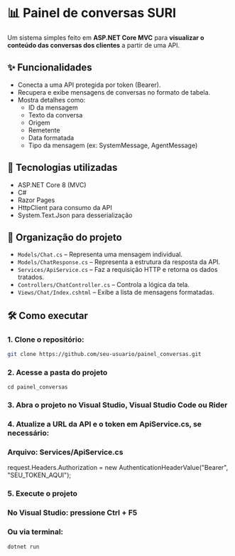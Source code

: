 # 📊 Painel de conversas SURI

Um sistema simples feito em **ASP.NET Core MVC** para **visualizar o conteúdo das conversas dos clientes** a partir de uma API.

## ✨ Funcionalidades

- Conecta a uma API protegida por token (Bearer).
- Recupera e exibe mensagens de conversas no formato de tabela.
- Mostra detalhes como:
  - ID da mensagem
  - Texto da conversa
  - Origem 
  - Remetente
  - Data formatada
  - Tipo da mensagem (ex: SystemMessage, AgentMessage)

## 🧰 Tecnologias utilizadas

- ASP.NET Core 8 (MVC)
- C#
- Razor Pages
- HttpClient para consumo da API
- System.Text.Json para desserialização

## 📁 Organização do projeto

- `Models/Chat.cs` – Representa uma mensagem individual.
- `Models/ChatResponse.cs` – Representa a estrutura da resposta da API.
- `Services/ApiService.cs` – Faz a requisição HTTP e retorna os dados tratados.
- `Controllers/ChatController.cs` – Controla a lógica da tela.
- `Views/Chat/Index.cshtml` – Exibe a lista de mensagens formatadas.

## 🛠 Como executar

### 1. Clone o repositório:

```bash
git clone https://github.com/seu-usuario/painel_conversas.git
```
### 2. Acesse a pasta do projeto
```bashe
cd painel_conversas
```
### 3. Abra o projeto no Visual Studio, Visual Studio Code ou Rider

### 4. Atualize a URL da API e o token em ApiService.cs, se necessário:
### Arquivo: Services/ApiService.cs

request.Headers.Authorization = new AuthenticationHeaderValue("Bearer", "SEU_TOKEN_AQUI");

### 5. Execute o projeto
### No Visual Studio: pressione Ctrl + F5
### Ou via terminal:
```bash
dotnet run
```

